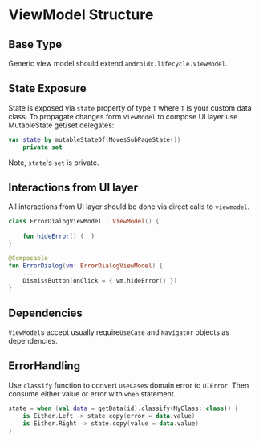 # ViewModel Structure

## Base Type

Generic view model should extend `androidx.lifecycle.ViewModel`.

## State Exposure

State is exposed via `state` property of type `T` where `T` is your custom data class.
To propagate changes form `ViewModel` to compose UI layer use MutableState<T> get/set delegates:

```kotlin
var state by mutableStateOf(MovesSubPageState())
    private set
```

Note, `state`'s `set` is private.

## Interactions from UI layer

All interactions from UI layer should be done via direct calls to `viewmodel`.

```kotlin
class ErrorDialogViewModel : ViewModel() {
    
    fun hideError() {  }
}

@Composable
fun ErrorDialog(vm: ErrorDialogViewModel) {
    ...
    DismissButton(onClick = { vm.hideError() })
}
```

## Dependencies

`ViewModel`s accept usually require`UseCase` and `Navigator` objects as dependencies.

## ErrorHandling

Use `classify` function to convert `UseCase`s domain error to `UIError`. Then consume either value or error with `when` statement.

```kotlin
state = when (val data = getData(id).classify(MyClass::class)) {
    is Either.Left -> state.copy(error = data.value)
    is Either.Right -> state.copy(value = data.value)
}
```

